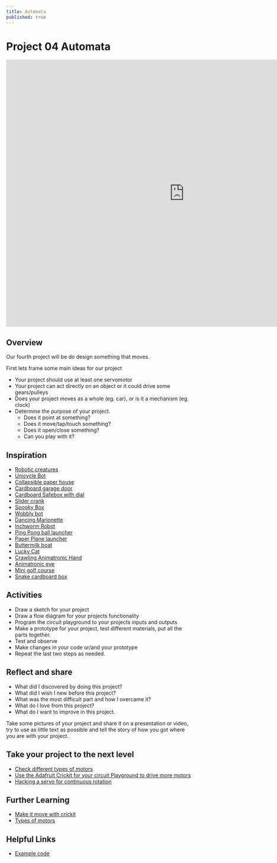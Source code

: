 ```yaml
---
title: Automata
published: true
---
```


# Project 04 Automata

<iframe width="961" height="721" src="https://www.youtube.com/embed/Z86V_ICUCD4" frameborder="0" allow="accelerometer; autoplay; clipboard-write; encrypted-media; gyroscope; picture-in-picture" allowfullscreen></iframe>

## Overview
Our fourth project will be do design something that moves.

First lets frame some main ideas for our project

- Your project should use at least one servomotor
- Your project can act directly on an object or it could drive some gears/pulleys
- Does your project moves as a whole (eg. car), or is it a mechanism (eg. clock)
- Determine the purpose of your project.
    - Does it point at something?
    - Does it move/tap/touch something?
    - Does it open/close something?
    - Can you play with it?


## Inspiration
- [Robotic creatures](https://learn.adafruit.com/robotic-creatures)
- [Unicycle Bot](https://learn.adafruit.com/tightrope-unicycle-bot)
- [Collapsible paper house](https://learn.adafruit.com/collapsible-house)
- [Cardboard garage door](https://learn.adafruit.com/pushrod-garage)
- [Cardboard Safebox with dial](https://learn.adafruit.com/combo-dial-safe-with-circuit-playground-express)
- [Slider crank](https://learn.adafruit.com/cardboard-slider-crank)
- [Spooky Box](https://learn.adafruit.com/spooky-circuit-playground-express-mystery-box)
- [Wobbly bot](https://learn.adafruit.com/crickit-wobblybot)
- [Dancing Marionette](https://learn.adafruit.com/universal-marionette-with-crickit)
- [Inchworm Robot](https://learn.adafruit.com/Cardboard-Robot-Inchworm)
- [Ping Pong ball launcher](https://learn.adafruit.com/ping-pong-ball-launcher-with-cpx)
- [Paper Plane launcher](https://learn.adafruit.com/paper-airplane-launcher-with-CRICKIT)
- [Buttermilk boat](https://learn.adafruit.com/Boat-with-Circuit-Playground-Express)
- [Lucky Cat](https://learn.adafruit.com/lucky-cat-with-circuit-playground-express)
- [Crawling Animatronic Hand](https://learn.adafruit.com/crawling-hand-with-CPX-and-MakeCode/overview)
- [Animatronic eye](https://learn.adafruit.com/crickit-controlled-animatronic-eyeball)
- [Mini golf course](https://learn.adafruit.com/mini-golf-course-with-makecode-circuit-playground-crickit)
- [Snake cardboard box](https://learn.adafruit.com/cardboard-box-for-circuit-playground-express)


## Activities
- Draw a sketch for your project
- Draw a flow diagram for your projects functionality
- Program the circuit playground to your projects inputs and outputs
- Make a prototype for your project, test different materials, put all the parts together.
- Test and observe
- Make changes in your code or/and your prototype
- Repeat the last two steps as needed.


## Reflect and share

 - What did I discovered by doing this project?
 - What did I wish I new before this project?
 - What was the most difficult part and how I overcame it?
 - What do I love from this project?
 - What do I want to improve in this project.

 Take some pictures of your project and share it on a presentation or video, try to use as little text as possible and tell the story of how you got where you are with your project.

## Take your project to the next level

- [Check different types of motors](https://learn.adafruit.com/adafruit-motor-selection-guide)
- [Use the Adafruit Crickit for your circuit Playground to drive more motors](https://learn.adafruit.com/adafruit-crickit-creative-robotic-interactive-construction-kit)
- [Hacking a servo for continuous rotation](https://learn.adafruit.com/modifying-servos-for-continuous-rotation)



## Further Learning
- [Make it move with crickit](https://learn.adafruit.com/make-it-move-with-crickit)
- [Types of motors](https://learn.adafruit.com/adafruit-motor-selection-guide)

## Helpful Links
- [Example code](https://makecode.com/_J0veh8RoaCrU)
